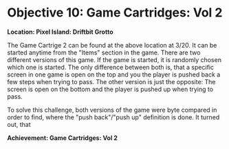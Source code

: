 # Objective 10: Game Cartridges: Vol 2
**Location: Pixel Island: Driftbit Grotto**  

The Game Cartrige 2 can be found at the above location at 3/20.
It can be started anytime from the "Items" section in the game.
There are two different versions of this game. If the game is started, it is randomly chosen which one is started.
The only difference between both is, that a specific screen in one game is open on the top and you the player is pushed back a few steps when trying to pass. The other version is just the opposite: The screen is open on the bottom and the player is pushed up when trying to pass.

To solve this challenge, both versions of the game were byte compared in order to find, where the "push back"/"push up" definition is done. It turned out, that 




**Achievement: Game Cartridges: Vol 2**
<!--stackedit_data:
eyJoaXN0b3J5IjpbLTE1NDk0MTI0ODMsOTUzMzI1Mjc0LC0yMD
EwMTkyNjNdfQ==
-->
